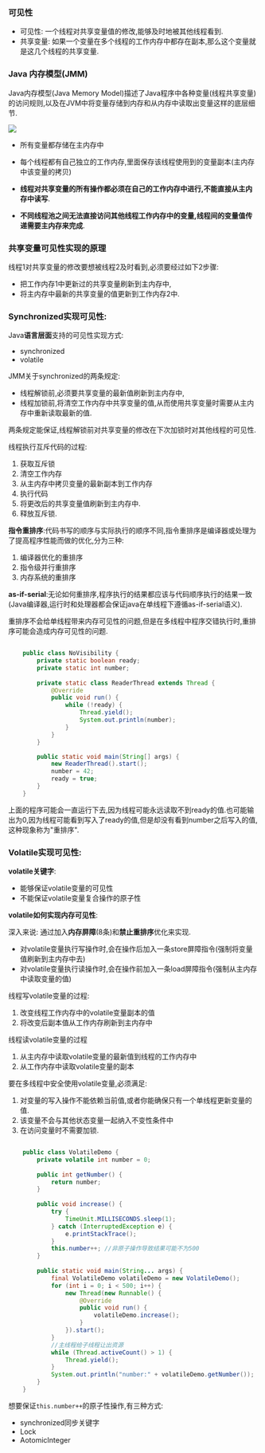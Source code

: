 ### 可见性

* 可见性: 一个线程对共享变量值的修改,能够及时地被其他线程看到.
* 共享变量: 如果一个变量在多个线程的工作内存中都存在副本,那么这个变量就是这几个线程的共享变量.

### Java 内存模型(JMM)

Java内存模型(Java Memory Model)描述了Java程序中各种变量(线程共享变量)的访问规则,以及在JVM中将变量存储到内存和从内存中读取出变量这样的底层细节.

![](https://www.processon.com/view/link/58bcccdde4b047b78a836f36)

* 所有变量都存储在主内存中

* 每个线程都有自己独立的工作内存,里面保存该线程使用到的变量副本(主内存中该变量的拷贝)


* **线程对共享变量的所有操作都必须在自己的工作内存中进行,不能直接从主内存中读写**.

* **不同线程池之间无法直接访问其他线程工作内存中的变量,线程间的变量值传递需要主内存来完成**.

### 共享变量可见性实现的原理

线程1对共享变量的修改要想被线程2及时看到,必须要经过如下2步骤:

* 把工作内存1中更新过的共享变量刷新到主内存中,
* 将主内存中最新的共享变量的值更新到工作内存2中.


### Synchronized实现可见性:

Java**语言层面**支持的可见性实现方式:

* synchronized
* volatile

JMM关于synchronized的两条规定:

* 线程解锁前,必须要共享变量的最新值刷新到主内存中,
* 线程加锁前,将清空工作内存中共享变量的值,从而使用共享变量时需要从主内存中重新读取最新的值.

两条规定能保证,线程解锁前对共享变量的修改在下次加锁时对其他线程的可见性.

线程执行互斥代码的过程:

1. 获取互斥锁
2. 清空工作内存
3. 从主内存中拷贝变量的最新副本到工作内存
4. 执行代码
5. 将更改后的共享变量值刷新到主内存中.
6. 释放互斥锁.

**指令重排序**:代码书写的顺序与实际执行的顺序不同,指令重排序是编译器或处理为了提高程序性能而做的优化,分为三种:

1. 编译器优化的重排序
2. 指令级并行重排序
3. 内存系统的重排序

**as-if-serial**:无论如何重排序,程序执行的结果都应该与代码顺序执行的结果一致(Java编译器,运行时和处理器都会保证java在单线程下遵循as-if-serial语义).

重排序不会给单线程带来内存可见性的问题,但是在多线程中程序交错执行时,重排序可能会造成内存可见性的问题.

```java

	public class NoVisibility {
	    private static boolean ready;
	    private static int number;
	
	    private static class ReaderThread extends Thread {
	        @Override
	        public void run() {
	            while (!ready) {
	                Thread.yield();
	                System.out.println(number);
	            }
	        }
	    }

	    public static void main(String[] args) {
	        new ReaderThread().start();
	        number = 42;
	        ready = true;
	    }
	}

```
上面的程序可能会一直运行下去,因为线程可能永远读取不到ready的值.也可能输出为0,因为线程可能看到写入了ready的值,但是却没有看到number之后写入的值,这种现象称为"重排序".

### Volatile实现可见性:

**volatile关键字**:

* 能够保证volatile变量的可见性
* 不能保证volatile变量复合操作的原子性

**volatile如何实现内存可见性**:

深入来说: 通过加入**内存屏障**(8条)和**禁止重排序**优化来实现.

* 对volatile变量执行写操作时,会在操作后加入一条store屏障指令(强制将变量值刷新到主内存中去)
* 对volatile变量执行读操作时,会在操作前加入一条load屏障指令(强制从主内存中读取变量的值)

线程写volatile变量的过程:

1. 改变线程工作内存中的volatile变量副本的值
2. 将改变后副本值从工作内存刷新到主内存中

线程读volatile变量的过程

1. 从主内存中读取volatile变量的最新值到线程的工作内存中
2. 从工作内存中读取volatile变量的副本


要在多线程中安全使用volatile变量,必须满足:

1. 对变量的写入操作不能依赖当前值,或者你能确保只有一个单线程更新变量的值.
2. 该变量不会与其他状态变量一起纳入不变性条件中
3. 在访问变量时不需要加锁.


```java

	public class VolatileDemo {
	    private volatile int number = 0;
	    
	    public int getNumber() {
	        return number;
	    }
	
	    public void increase() {
	        try {
	            TimeUnit.MILLISECONDS.sleep(1);
	        } catch (InterruptedException e) {
	            e.printStackTrace();
	        }
	        this.number++; //非原子操作导致结果可能不为500
	    }
	
	    public static void main(String... args) {
	        final VolatileDemo volatileDemo = new VolatileDemo();
	        for (int i = 0; i < 500; i++) {
	            new Thread(new Runnable() {
	                @Override
	                public void run() {
	                    volatileDemo.increase();
	                }
	            }).start();
	        }
	        //主线程给子线程让出资源
	        while (Thread.activeCount() > 1) {
	            Thread.yield();
	        }
	        System.out.println("number:" + volatileDemo.getNumber());
	    }
	}
```

想要保证`this.number++`的原子性操作,有三种方式:

* synchronized同步关键字
* Lock
* AotomicInteger
